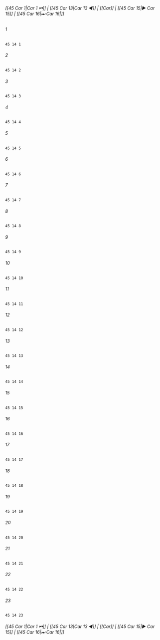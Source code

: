 
###### [[45 Car 1|Car 1 ⏮]] | [[45 Car 13|Car 13 ◀]] | [[Car]] | [[45 Car 15|▶ Car 15]] | [[45 Car 16|⏭ Car 16|]]

###### 1
``` verse
45 14 1 
```
###### 2
``` verse
45 14 2 
```
###### 3
``` verse
45 14 3 
```
###### 4
``` verse
45 14 4 
```
###### 5
``` verse
45 14 5 
```
###### 6
``` verse
45 14 6 
```
###### 7
``` verse
45 14 7 
```
###### 8
``` verse
45 14 8 
```
###### 9
``` verse
45 14 9 
```
###### 10
``` verse
45 14 10 
```
###### 11
``` verse
45 14 11 
```
###### 12
``` verse
45 14 12 
```
###### 13
``` verse
45 14 13 
```
###### 14
``` verse
45 14 14 
```
###### 15
``` verse
45 14 15 
```
###### 16
``` verse
45 14 16 
```
###### 17
``` verse
45 14 17 
```
###### 18
``` verse
45 14 18 
```
###### 19
``` verse
45 14 19 
```
###### 20
``` verse
45 14 20 
```
###### 21
``` verse
45 14 21 
```
###### 22
``` verse
45 14 22 
```
###### 23
``` verse
45 14 23 
```

###### [[45 Car 1|Car 1 ⏮]] | [[45 Car 13|Car 13 ◀]] | [[Car]] | [[45 Car 15|▶ Car 15]] | [[45 Car 16|⏭ Car 16|]]


